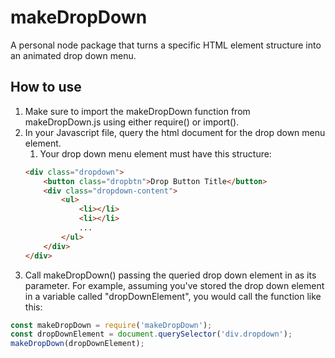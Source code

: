 # makeDropDown
A personal node package that turns a specific HTML element structure into an animated drop down menu.

## How to use ##
1. Make sure to import the makeDropDown function from makeDropDown.js using either require() or import().
2. In your Javascript file, query the html document for the drop down menu element.
    1. Your drop down menu element must have this structure:
    ```html
    <div class="dropdown">
        <button class="dropbtn">Drop Button Title</button>
        <div class="dropdown-content">
            <ul>
                <li></li>
                <li></li>
                ...
            </ul>
        </div>
    </div>
    ```
3. Call makeDropDown() passing the queried drop down element in as its parameter. For example, assuming you've stored the drop down element in a variable called "dropDownElement", you would call the function like this:
```javascript
const makeDropDown = require('makeDropDown');
const dropDownElement = document.querySelector('div.dropdown');
makeDropDown(dropDownElement);
```
